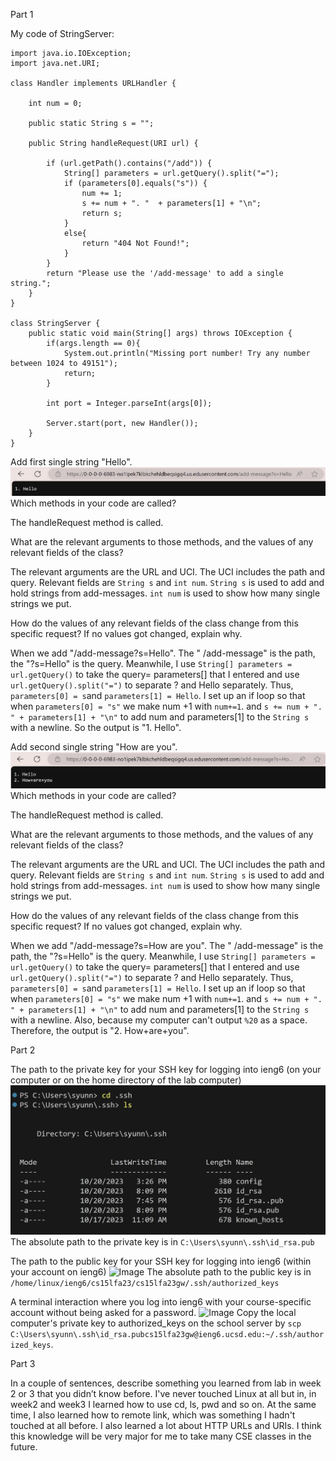 Part 1

My code of StringServer:

```
import java.io.IOException;
import java.net.URI;

class Handler implements URLHandler {

    int num = 0;

    public static String s = "";

    public String handleRequest(URI url) {

        if (url.getPath().contains("/add")) {
            String[] parameters = url.getQuery().split("=");
            if (parameters[0].equals("s")) {
                num += 1;
                s += num + ". "  + parameters[1] + "\n";
                return s;
            }
            else{
                return "404 Not Found!";
            }
        }
        return "Please use the '/add-message' to add a single string.";
    }
}

class StringServer {
    public static void main(String[] args) throws IOException {
        if(args.length == 0){
            System.out.println("Missing port number! Try any number between 1024 to 49151");
            return;
        }

        int port = Integer.parseInt(args[0]);

        Server.start(port, new Handler());
    }
}
```
Add first single string "Hello".
![Image](6.jpg)
Which methods in your code are called?

The handleRequest method is called.


What are the relevant arguments to those methods, and the values of any relevant fields of the class?

The relevant arguments are the URL and UCI. The UCI includes the path and query. Relevant fields are ```String s``` and ```int num```. ```String s``` is used to add and hold strings from add-messages. ```int num``` is used to show how many single strings we put.


How do the values of any relevant fields of the class change from this specific request? If no values got changed, explain why.

When we add "/add-message?s=Hello". The " /add-message" is the path, the "?s=Hello" is the query. Meanwhile, I use ```String[] parameters = url.getQuery()``` to take the query= parameters[] that I entered and use ```url.getQuery().split("=")``` to separate ? and Hello separately. Thus, ```parameters[0] = s```and ```parameters[1] = Hello```. I set up an if loop so that when ```parameters[0] = "s"``` we make num +1 with ``num+=1``. and ```s += num + ". " + parameters[1] + "\n"``` to add num and parameters[1] to the ```String s``` with a newline. So the output is "1. Hello".


Add second single string "How are you".
![Image](7.jpg)
Which methods in your code are called?

The handleRequest method is called.

What are the relevant arguments to those methods, and the values of any relevant fields of the class?

The relevant arguments are the URL and UCI. The UCI includes the path and query. Relevant fields are ```String s``` and ```int num```. ```String s``` is used to add and hold strings from add-messages. ```int num``` is used to show how many single strings we put.

How do the values of any relevant fields of the class change from this specific request? If no values got changed, explain why.

When we add "/add-message?s=How are you". The " /add-message" is the path, the "?s=Hello" is the query. Meanwhile, I use ```String[] parameters = url.getQuery()``` to take the query= parameters[] that I entered and use ```url.getQuery().split("=")``` to separate ? and Hello separately. Thus, ```parameters[0] = s```and ```parameters[1] = Hello```. I set up an if loop so that when ```parameters[0] = "s"``` we make num +1 with ``num+=1``. and ```s += num + ". " + parameters[1] + "\n"``` to add num and parameters[1] to the ```String s``` with a newline. Also, because my computer can't output ```%20``` as a space. Therefore, the output is "2. How+are+you".

Part 2

The path to the private key for your SSH key for logging into ieng6 (on your computer or on the home directory of the lab computer)
![Image](4.jpg)
The absolute path to the private key is in 
```C:\Users\syunn\.ssh\id_rsa.pub```

The path to the public key for your SSH key for logging into ieng6 (within your account on ieng6)
![Image](8.jpg)
The absolute path to the public key is in ```/home/linux/ieng6/cs15lfa23/cs15lfa23gw/.ssh/authorized_keys```

A terminal interaction where you log into ieng6 with your course-specific account without being asked for a password.
![Image](9.jpg)
Copy the local computer's private key to authorized_keys on the school server by ```scp C:\Users\syunn\.ssh\id_rsa.pubcs15lfa23gw@ieng6.ucsd.edu:~/.ssh/authorized_keys```.


Part 3

In a couple of sentences, describe something you learned from lab in week 2 or 3 that you didn’t know before.
I've never touched Linux at all but in, in week2 and week3 I learned how to use cd, ls, pwd and so on. At the same time, I also learned how to remote link, which was something I hadn't touched at all before. I also learned a lot about HTTP URLs and URIs. I think this knowledge will be very major for me to take many CSE classes in the future.
